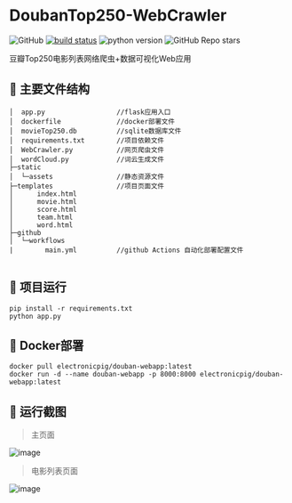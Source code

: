 # DoubanTop250-WebCrawler
![GitHub](https://img.shields.io/github/license/electronic-pig/DoubanTop250-WebCrawler)
[![build status](https://github.com/electronic-pig/DoubanTop250-WebCrawler/actions/workflows/main.yml/badge.svg)](https://github.com/electronic-pig/DoubanTop250-WebCrawler/actions)
![python version](https://img.shields.io/badge/python-3.7+-orange.svg)
![GitHub Repo stars](https://img.shields.io/github/stars/electronic-pig/DoubanTop250-WebCrawler)

豆瓣Top250电影列表网络爬虫+数据可视化Web应用

## 📁 主要文件结构
```
│  app.py                  //flask应用入口
│  dockerfile              //docker部署文件
│  movieTop250.db          //sqlite数据库文件
│  requirements.txt        //项目依赖文件
│  WebCrawler.py           //网页爬虫文件
│  wordCloud.py            //词云生成文件
├─static                   
│  └─assets                //静态资源文件
├─templates                //项目页面文件
│      index.html
│      movie.html
│      score.html
│      team.html
│      word.html
├─github
│  └─workflows
|        main.yml          //github Actions 自动化部署配置文件
        
```

## 🚀 项目运行
```
pip install -r requirements.txt
python app.py
```

## 🐳 Docker部署
```
docker pull electronicpig/douban-webapp:latest
docker run -d --name douban-webapp -p 8000:8000 electronicpig/douban-webapp:latest
```

## 📸 运行截图
> 主页面

![image](https://github.com/electronic-pig/DoubanTop250-WebCrawler/assets/103497254/655a439e-1f02-4bef-a8a0-63cb550e26f3)

> 电影列表页面

![image](https://github.com/electronic-pig/DoubanTop250-WebCrawler/assets/103497254/fef08b8c-1d85-4f83-ae16-eac79272b5b4)

